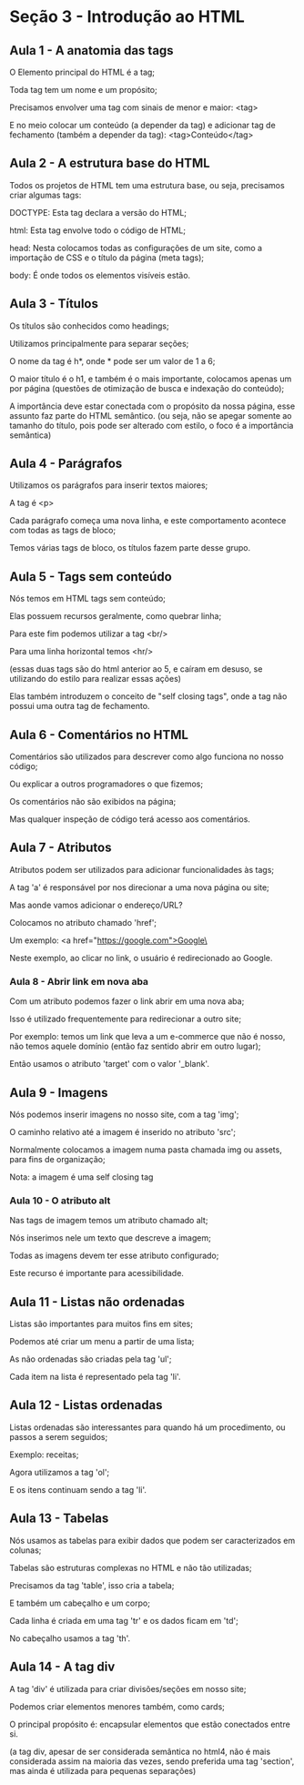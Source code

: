 # Seção 3 - Introdução ao HTML 

## Aula 1 - A anatomia das tags

O Elemento principal do HTML é a tag;

Toda tag tem um nome e um propósito;

Precisamos envolver uma tag com sinais de menor e maior: \<tag>

E no meio colocar um conteúdo (a depender da tag) e adicionar tag de fechamento (também a depender da tag): \<tag>Conteúdo\</tag>

## Aula 2 - A estrutura base do HTML

Todos os projetos de HTML tem uma estrutura base, ou seja, precisamos criar algumas tags:

DOCTYPE: Esta tag declara a versão do HTML;

html: Esta tag envolve todo o código de HTML;

head: Nesta colocamos todas as configurações de um site, como a importação de CSS e o título da página (meta tags);

body: É onde todos os elementos visíveis estão.

## Aula 3 - Títulos

Os títulos são conhecidos como headings;

Utilizamos principalmente para separar seções;

O nome da tag é h*, onde * pode ser um valor de 1 a 6;

O maior título é o h1, e também é o mais importante, colocamos apenas um por página (questões de otimização de busca e indexação do conteúdo);

A importância deve estar conectada com o propósito da nossa página, esse assunto faz parte do HTML semântico. (ou seja, não se apegar somente ao tamanho do título, pois pode ser alterado com estilo, o foco é a importância semântica)

## Aula 4 - Parágrafos

Utilizamos os parágrafos para inserir textos maiores;

A tag é \<p>

Cada parágrafo começa uma nova linha, e este comportamento acontece com todas as tags de bloco;

Temos várias tags de bloco, os títulos fazem parte desse grupo.

## Aula 5 - Tags sem conteúdo

Nós temos em HTML tags sem conteúdo;
 
Elas possuem recursos geralmente, como quebrar linha;

Para este fim podemos utilizar a tag \<br/>

Para uma linha horizontal temos \<hr/>

(essas duas tags são do html anterior ao 5, e caíram em desuso, se utilizando do estilo para realizar essas ações)

Elas também introduzem o conceito de "self closing tags", onde a tag não possui uma outra tag de fechamento.

## Aula 6 - Comentários no HTML

Comentários são utilizados para descrever como algo funciona no nosso código;

Ou explicar a outros programadores o que fizemos;

Os comentários não são exibidos na página;

Mas qualquer inspeção de código terá acesso aos comentários.

## Aula 7 - Atributos

Atributos podem ser utilizados para adicionar funcionalidades às tags;

A tag 'a' é responsável por nos direcionar a uma nova página ou site;

Mas aonde vamos adicionar o endereço/URL?

Colocamos no atributo chamado 'href';

Um exemplo: \<a href="https://google.com">Google\</a>

Neste exemplo, ao clicar no link, o usuário é redirecionado ao Google.

### Aula 8 - Abrir link em nova aba

Com um atributo podemos fazer o link abrir em uma nova aba;

Isso é utilizado frequentemente para redirecionar a outro site;

Por exemplo: temos um link que leva a um e-commerce que não é nosso, não temos aquele domínio (então faz sentido abrir em outro lugar);

Então usamos o atributo 'target' com o valor '_blank'.

## Aula 9 - Imagens

Nós podemos inserir imagens no nosso site, com a tag 'img';

O caminho relativo até a imagem é inserido no atributo 'src';

Normalmente colocamos a imagem numa pasta chamada img ou assets, para fins de organização;

Nota: a imagem é uma self closing tag

### Aula 10 - O atributo alt

Nas tags de imagem temos um atributo chamado alt;

Nós inserimos nele um texto que descreve a imagem;

Todas as imagens devem ter esse atributo configurado;

Este recurso é importante para acessibilidade.

## Aula 11 - Listas não ordenadas

Listas são importantes para muitos fins em sites;

Podemos até criar um menu a partir de uma lista;

As não ordenadas são criadas pela tag 'ul';

Cada item na lista é representado pela tag 'li'.

## Aula 12 - Listas ordenadas

Listas ordenadas são interessantes para quando há um procedimento, ou passos a serem seguidos;

Exemplo: receitas;

Agora utilizamos a tag 'ol';

E os itens continuam sendo a tag 'li'.

## Aula 13 - Tabelas

Nós usamos as tabelas para exibir dados que podem ser caracterizados em colunas;

Tabelas são estruturas complexas no HTML e não tão utilizadas;

Precisamos da tag 'table', isso cria a tabela;

E também um cabeçalho e um corpo;

Cada linha é criada em uma tag 'tr' e os dados ficam em 'td';

No cabeçalho usamos a tag 'th'.

## Aula 14 - A tag div

A tag 'div' é utilizada para criar divisões/seções em nosso site;

Podemos criar elementos menores também, como cards;

O principal propósito é: encapsular elementos que estão conectados entre si.

(a tag div, apesar de ser considerada semântica no html4, não é mais considerada assim na maioria das vezes, sendo preferida uma tag 'section', mas ainda é utilizada para pequenas separações)
